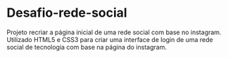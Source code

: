 # Desafio-rede-social
Projeto recriar a página inicial de uma rede social com base no instagram.
Utilizado HTML5 e CSS3 para criar uma interface de login de uma rede social de tecnologia com base na página do instagram.
